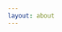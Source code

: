 ```yaml
---
layout: about
---
```

<!-- Calendly badge widget begin -->
<link href="https://calendly.com/assets/external/widget.css" rel="stylesheet">
<script src="https://calendly.com/assets/external/widget.js" type="text/javascript"></script>
<script type="text/javascript">Calendly.initBadgeWidget({url: 'https://calendly.com/aadesh', text: 'Schedule time with me', color: '#00a2ff', branding: true});</script>
<!-- Calendly badge widget end -->
